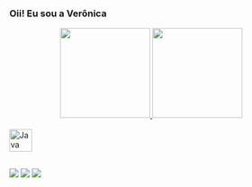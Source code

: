 ### Oii! Eu sou a Verônica

<div align="center">
  <a href="https://github.com/VeronicaMSilva">
  <img height="160em" src="https://github-readme-stats.vercel.app/api?username=VeronicaMSilva&show_icons=true&theme=dracula&include_all_commits=true&count_private=true"/>
  <img height="160em" src="https://github-readme-stats.vercel.app/api/top-langs/?username=VeronicaMSilva&layout=compact&langs_count=7&theme=dracula"/>
</div>
<div style="display: inline_block"><br>
  <img align="center" alt="Java" height="40" width="40" src="https://cdn.jsdelivr.net/gh/devicons/devicon/icons/java/java-original.svg" />
          
 ##     
  
 <div>  
   <a href="https://instagram.com/_veekk" target="_blank"><img src="https://img.shields.io/badge/-Instagram-%23E4405F?style=for-the-badge&logo=instagram&logoColor=white" target="_blank"></a>
   <a href = "mailto:veronica.maria8793@gmail.com"><img src="https://img.shields.io/badge/-Gmail-%23333?style=for-the-badge&logo=gmail&logoColor=white" target="_blank"></a>
   <a href="https://www.linkedin.com/in/ver%C3%B4nica-maria-682136211/" target="_blank"><img src="https://img.shields.io/badge/-LinkedIn-%230077B5?style=for-the-badge&logo=linkedin&logoColor=white" target="_blank"></a>

